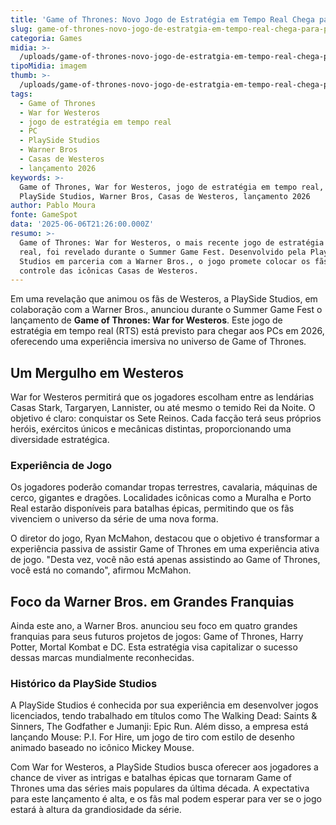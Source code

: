 ```yaml
---
title: 'Game of Thrones: Novo Jogo de Estratégia em Tempo Real Chega para PCs'
slug: game-of-thrones-novo-jogo-de-estratgia-em-tempo-real-chega-para-pcs
categoria: Games
midia: >-
  /uploads/game-of-thrones-novo-jogo-de-estratgia-em-tempo-real-chega-para-pcs-thumb.png
tipoMidia: imagem
thumb: >-
  /uploads/game-of-thrones-novo-jogo-de-estratgia-em-tempo-real-chega-para-pcs-thumb.png
tags:
  - Game of Thrones
  - War for Westeros
  - jogo de estratégia em tempo real
  - PC
  - PlaySide Studios
  - Warner Bros
  - Casas de Westeros
  - lançamento 2026
keywords: >-
  Game of Thrones, War for Westeros, jogo de estratégia em tempo real, PC,
  PlaySide Studios, Warner Bros, Casas de Westeros, lançamento 2026
author: Pablo Moura
fonte: GameSpot
data: '2025-06-06T21:26:00.000Z'
resumo: >-
  Game of Thrones: War for Westeros, o mais recente jogo de estratégia em tempo
  real, foi revelado durante o Summer Game Fest. Desenvolvido pela PlaySide
  Studios em parceria com a Warner Bros., o jogo promete colocar os fãs no
  controle das icônicas Casas de Westeros.
---
```


Em uma revelação que animou os fãs de Westeros, a PlaySide Studios, em colaboração com a Warner Bros., anunciou durante o Summer Game Fest o lançamento de **Game of Thrones: War for Westeros**. Este jogo de estratégia em tempo real (RTS) está previsto para chegar aos PCs em 2026, oferecendo uma experiência imersiva no universo de Game of Thrones.

## Um Mergulho em Westeros

War for Westeros permitirá que os jogadores escolham entre as lendárias Casas Stark, Targaryen, Lannister, ou até mesmo o temido Rei da Noite. O objetivo é claro: conquistar os Sete Reinos. Cada facção terá seus próprios heróis, exércitos únicos e mecânicas distintas, proporcionando uma diversidade estratégica.

### Experiência de Jogo

Os jogadores poderão comandar tropas terrestres, cavalaria, máquinas de cerco, gigantes e dragões. Localidades icônicas como a Muralha e Porto Real estarão disponíveis para batalhas épicas, permitindo que os fãs vivenciem o universo da série de uma nova forma.

O diretor do jogo, Ryan McMahon, destacou que o objetivo é transformar a experiência passiva de assistir Game of Thrones em uma experiência ativa de jogo. "Desta vez, você não está apenas assistindo ao Game of Thrones, você está no comando", afirmou McMahon.

## Foco da Warner Bros. em Grandes Franquias

Ainda este ano, a Warner Bros. anunciou seu foco em quatro grandes franquias para seus futuros projetos de jogos: Game of Thrones, Harry Potter, Mortal Kombat e DC. Esta estratégia visa capitalizar o sucesso dessas marcas mundialmente reconhecidas.

### Histórico da PlaySide Studios

A PlaySide Studios é conhecida por sua experiência em desenvolver jogos licenciados, tendo trabalhado em títulos como The Walking Dead: Saints & Sinners, The Godfather e Jumanji: Epic Run. Além disso, a empresa está lançando Mouse: P.I. For Hire, um jogo de tiro com estilo de desenho animado baseado no icônico Mickey Mouse.

Com War for Westeros, a PlaySide Studios busca oferecer aos jogadores a chance de viver as intrigas e batalhas épicas que tornaram Game of Thrones uma das séries mais populares da última década. A expectativa para este lançamento é alta, e os fãs mal podem esperar para ver se o jogo estará à altura da grandiosidade da série.
